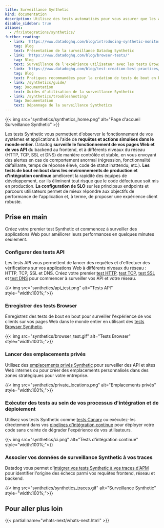 ```yaml
---
title: Surveillance Synthetic
kind: documentation
description: Utilisez des tests automatisés pour vous assurer que les aspects les plus importants de vos systèmes et applications fonctionnent correctement à différents endroits du monde.
disable_sidebar: true
aliases:
  - /fr/integrations/synthetics/
further_reading:
  - link: 'https://www.datadoghq.com/blog/introducing-synthetic-monitoring/'
    tag: Blog
    text: Présentation de la surveillance Datadog Synthetic
  - link: 'https://www.datadoghq.com/blog/browser-tests/'
    tag: Blog
    text: Surveillance de l'expérience utilisateur avec les tests Browser de Datadog
  - link: 'https://www.datadoghq.com/blog/test-creation-best-practices/'
    tag: Blog
    text: Pratiques recommandées pour la création de tests de bout en bout
  - link: /synthetics/guide/
    tag: Documentation
    text: Guides d'utilisation de la surveillance Synthetic
  - link: /synthetics/troubleshooting/
    tag: Documentation
    text: Dépannage de la surveillance Synthetics
---
```

{{< img src="synthetics/synthetics_home.png" alt="Page d'accueil Surveillance Synthetic" >}}

Les tests Synthetic vous permettent d'observer le fonctionnement de vos systèmes et applications à l'aide de **requêtes et actions simulées dans le monde entier**. Datadog **surveille le fonctionnement de vos pages Web et de vos API** du backend au frontend, et à différents niveaux du réseau (HTTP, TCP, SSL et DNS) de manière contrôlée et stable, en vous envoyant des alertes en cas de comportement anormal (régression, fonctionnalité défaillante, temps de réponse élevé, code de statut inattendu, etc.). **Les tests de bout en bout dans les environnements de production et d'intégration continue** améliorent la rapidité des équipes de développement, car ils éliminent tout risque que le code défectueux soit mis en production. **La configuration de SLO** sur les principaux endpoints et parcours utilisateurs permet de mieux répondre aux objectifs de performance de l'application et, à terme, de proposer une expérience client robuste.

## Prise en main
Créez votre premier test Synthetic et commencez à surveiller des applications Web pour améliorer leurs performances en quelques minutes seulement.

### Configurer des tests API

Les tests API vous permettent de lancer des requêtes et d'effectuer des vérifications sur vos applications Web à différents niveaux du réseau : HTTP, TCP, SSL et DNS. Créez votre premier [test HTTP][1], [test TCP][2], [test SSL][3] et [test DNS][4] pour commencer à surveiller vos API et votre réseau.

{{< img src="synthetics/api_test.png" alt="Tests API"  style="width:100%;">}}

### Enregistrer des tests Browser

Enregistrez des tests de bout en bout pour surveiller l'expérience de vos clients sur vos pages Web dans le monde entier en utilisant des [tests Browser Synthetic][5].

{{< img src="synthetics/browser_test.gif" alt="Tests Browser"  style="width:100%;">}}

### Lancer des emplacements privés

Utilisez des [emplacements privés Synthetic][6] pour surveiller des API et sites Web internes ou pour créer des emplacements personnalisés dans des zones stratégiques pour votre entreprise.

{{< img src="synthetics/private_locations.png" alt="Emplacements privés"  style="width:100%;">}}

### Exécuter des tests au sein de vos processus d'intégration et de déploiement

Utilisez vos tests Synthetic comme [tests Canary][7] ou exécutez-les directement dans vos [pipelines d'intégration continue][7] pour déployer votre code sans crainte de dégrader l'expérience de vos utilisateurs.

 {{< img src="synthetics/ci.png" alt="Tests d'intégration continue"  style="width:100%;">}}

### Associer vos données de surveillance Synthetic à vos traces

Datadog vous permet d'[intégrer vos tests Synthetic à vos traces d'APM][8] pour identifier l'origine des échecs parmi vos requêtes frontend, réseau et backend.

{{< img src="synthetics/synthetics_traces.gif" alt="Surveillance Synthetic" style="width:100%;">}}

## Pour aller plus loin

{{< partial name="whats-next/whats-next.html" >}}

[1]: /fr/getting_started/synthetics/api_test
[2]: /fr/synthetics/api_tests/?tab=tcptest
[3]: /fr/synthetics/api_tests/?tab=ssltest
[4]: /fr/synthetics/api_tests/?tab=dnstest
[5]: /fr/getting_started/synthetics/browser_test
[6]: /fr/getting_started/synthetics/private_location
[7]: /fr/synthetics/ci/
[8]: /fr/synthetics/apm/